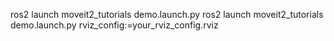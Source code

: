 ros2 launch moveit2_tutorials demo.launch.py
ros2 launch moveit2_tutorials demo.launch.py rviz_config:=your_rviz_config.rviz
